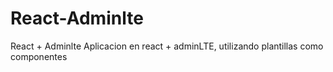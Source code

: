 # React-Adminlte
React + Adminlte
Aplicacion en react + adminLTE, utilizando plantillas como componentes
